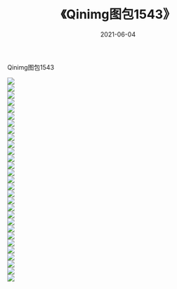 ﻿---
layout: post
title:  《Qinimg图包1543》
date:   2021-06-04
img: http://imgx.orgx.ga/Qinimg图包/Qinimg图包1543/000.jpg
categories: [美女, 清纯, 唯美]
---

Qinimg图包1543

 ![](http://imgx.orgx.ga/Qinimg图包/Qinimg图包1543/001.jpg) <br>![](http://imgx.orgx.ga/Qinimg图包/Qinimg图包1543/002.jpg) <br>![](http://imgx.orgx.ga/Qinimg图包/Qinimg图包1543/003.jpg) <br>![](http://imgx.orgx.ga/Qinimg图包/Qinimg图包1543/004.jpg) <br>![](http://imgx.orgx.ga/Qinimg图包/Qinimg图包1543/005.jpg) <br>![](http://imgx.orgx.ga/Qinimg图包/Qinimg图包1543/006.jpg) <br>![](http://imgx.orgx.ga/Qinimg图包/Qinimg图包1543/007.jpg) <br>![](http://imgx.orgx.ga/Qinimg图包/Qinimg图包1543/008.jpg) <br>![](http://imgx.orgx.ga/Qinimg图包/Qinimg图包1543/009.jpg) <br>![](http://imgx.orgx.ga/Qinimg图包/Qinimg图包1543/010.jpg) <br>![](http://imgx.orgx.ga/Qinimg图包/Qinimg图包1543/011.jpg) <br>![](http://imgx.orgx.ga/Qinimg图包/Qinimg图包1543/012.jpg) <br>![](http://imgx.orgx.ga/Qinimg图包/Qinimg图包1543/013.jpg) <br>![](http://imgx.orgx.ga/Qinimg图包/Qinimg图包1543/014.jpg) <br>![](http://imgx.orgx.ga/Qinimg图包/Qinimg图包1543/015.jpg) <br>![](http://imgx.orgx.ga/Qinimg图包/Qinimg图包1543/016.jpg) <br>![](http://imgx.orgx.ga/Qinimg图包/Qinimg图包1543/017.jpg) <br>![](http://imgx.orgx.ga/Qinimg图包/Qinimg图包1543/018.jpg) <br>![](http://imgx.orgx.ga/Qinimg图包/Qinimg图包1543/019.jpg) <br>![](http://imgx.orgx.ga/Qinimg图包/Qinimg图包1543/020.jpg) <br>![](http://imgx.orgx.ga/Qinimg图包/Qinimg图包1543/021.jpg) <br>![](http://imgx.orgx.ga/Qinimg图包/Qinimg图包1543/022.jpg) <br>![](http://imgx.orgx.ga/Qinimg图包/Qinimg图包1543/023.jpg) <br>![](http://imgx.orgx.ga/Qinimg图包/Qinimg图包1543/024.jpg) <br>![](http://imgx.orgx.ga/Qinimg图包/Qinimg图包1543/025.jpg) <br>![](http://imgx.orgx.ga/Qinimg图包/Qinimg图包1543/026.jpg) <br>![](http://imgx.orgx.ga/Qinimg图包/Qinimg图包1543/027.jpg) <br>![](http://imgx.orgx.ga/Qinimg图包/Qinimg图包1543/028.jpg) <br>![](http://imgx.orgx.ga/Qinimg图包/Qinimg图包1543/029.jpg) <br>